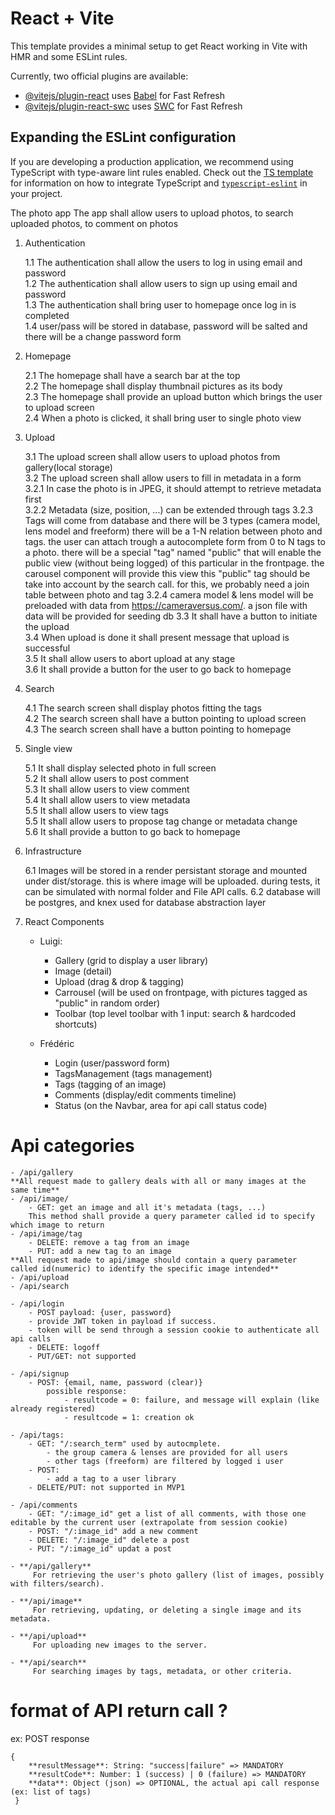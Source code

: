 # React + Vite

This template provides a minimal setup to get React working in Vite with HMR and some ESLint rules.

Currently, two official plugins are available:

- [@vitejs/plugin-react](https://github.com/vitejs/vite-plugin-react/blob/main/packages/plugin-react) uses [Babel](https://babeljs.io/) for Fast Refresh
- [@vitejs/plugin-react-swc](https://github.com/vitejs/vite-plugin-react/blob/main/packages/plugin-react-swc) uses [SWC](https://swc.rs/) for Fast Refresh

## Expanding the ESLint configuration

If you are developing a production application, we recommend using TypeScript with type-aware lint rules enabled. Check out the [TS template](https://github.com/vitejs/vite/tree/main/packages/create-vite/template-react-ts) for information on how to integrate TypeScript and [`typescript-eslint`](https://typescript-eslint.io) in your project.

The photo app The app shall allow users to upload photos, to search uploaded photos, to comment on photos


1. Authentication  

    1.1 The authentication shall allow the users to log in using email and password  
    1.2 The authentication shall allow users to sign up using email and password  
    1.3 The authentication shall bring user to homepage once log in is completed  
    1.4 user/pass will be stored in database, password will be salted and there will be a change password form

2. Homepage  

    2.1 The homepage shall have a search bar at the top  
    2.2 The homepage shall display thumbnail pictures as its body  
    2.3 The homepage shall provide an upload button which brings the user to upload screen  
    2.4 When a photo is clicked, it shall bring user to single photo view  
  
3. Upload  

    3.1 The upload screen shall allow users to upload photos from gallery(local storage)  
    3.2 The upload screen shall allow users to fill in metadata in a form  
    3.2.1 In case the photo is in JPEG, it should attempt to retrieve metadata first  
    3.2.2 Metadata (size, position, ...) can be extended through tags
    3.2.3 Tags will come from database and there will be 3 types (camera model, lens model and freeform) there will be a 1-N relation between photo and tags.
        the user can attach trough a autocomplete form from 0 to N tags to a photo.
        there will be a special "tag" named "public" that will enable the public view (without being logged) of this particular in the frontpage. 
        the carousel component will provide this view
        this "public" tag should be take into account by the search call.
        for this, we probably need a join table between photo and tag
    3.2.4 camera model & lens model will be preloaded with data from https://cameraversus.com/. a json file with data will be provided for seeding db
    3.3 It shall have a button to initiate the upload  
    3.4 When upload is done it shall present message that upload is successful  
    3.5 It shall allow users to abort upload at any stage  
    3.6 It shall provide a button for the user to go back to homepage
  
4. Search  

    4.1 The search screen shall display photos fitting the tags  
    4.2 The search screen shall have a button pointing to upload screen      
    4.3 The search screen shall have a button pointing to homepage  
  
5. Single view  

    5.1 It shall display selected photo in full screen  
    5.2 It shall allow users to post comment  
    5.3 It shall allow users to view comment  
    5.4 It shall allow users to view metadata  
    5.5 It shall allow users to view tags  
    5.5 It shall allow users to propose tag change or metadata change  
    5.6 It shall provide a button to go back to homepage  

6. Infrastructure

    6.1 Images will be stored in a render persistant storage and mounted under dist/storage. this is where image will be uploaded.
        during tests, it can be simulated with normal folder and File API calls.
    6.2 database will be postgres, and knex used for database abstraction layer


7. React Components  

    - Luigi:
        - Gallery (grid to display a user library)
        - Image (detail)
        - Upload (drag & drop & tagging)
        - Carrousel (will be used on frontpage, with pictures tagged as "public" in random order)
        - Toolbar (top level toolbar with 1 input: search & hardcoded shortcuts)

    - Frédéric
        - Login (user/password form)
        - TagsManagement (tags management)
        - Tags (tagging of an image)
        - Comments (display/edit comments timeline)
        - Status (on the Navbar, area for api call status code)


# Api categories
    - /api/gallery 
    **All request made to gallery deals with all or many images at the same time**  
    - /api/image/
        - GET: get an image and all it's metadata (tags, ...)  
        This method shall provide a query parameter called id to specify which image to return  
    - /api/image/tag
        - DELETE: remove a tag from an image
        - PUT: add a new tag to an image
    **All request made to api/image should contain a query parameter called id(numeric) to identify the specific image intended**  
    - /api/upload
    - /api/search

    - /api/login
        - POST payload: {user, password}
        - provide JWT token in payload if success.
        - token will be send through a session cookie to authenticate all api calls
        - DELETE: logoff
        - PUT/GET: not supported

    - /api/signup
        - POST: {email, name, password (clear)}
            possible response: 
                - resultcode = 0: failure, and message will explain (like already registered)
                - resultcode = 1: creation ok

    - /api/tags: 
        - GET: "/:search_term" used by autocmplete. 
            - the group camera & lenses are provided for all users 
            - other tags (freeform) are filtered by logged i user
        - POST: 
            - add a tag to a user library
        - DELETE/PUT: not supported in MVP1

    - /api/comments
        - GET: "/:image_id" get a list of all comments, with those one editable by the current user (extrapolate from session cookie)
        - POST: "/:image_id" add a new comment
        - DELETE: "/:image_id" delete a post
        - PUT: "/:image_id" updat a post

    - **/api/gallery**  
         For retrieving the user's photo gallery (list of images, possibly with filters/search).

    - **/api/image**  
         For retrieving, updating, or deleting a single image and its metadata.

    - **/api/upload**  
         For uploading new images to the server.

    - **/api/search**  
         For searching images by tags, metadata, or other criteria.


# format of API return call ?
ex: POST response

```
{ 
    **resultMessage**: String: "success|failure" => MANDATORY
    **resultCode**: Number: 1 (success) | 0 (failure) => MANDATORY
    **data**: Object (json) => OPTIONAL, the actual api call response (ex: list of tags)
 }
```
